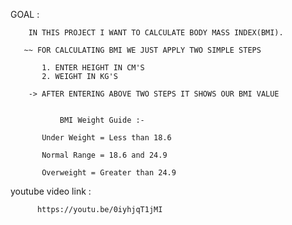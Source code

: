    GOAL :
      
        IN THIS PROJECT I WANT TO CALCULATE BODY MASS INDEX(BMI).
  
       ~~ FOR CALCULATING BMI WE JUST APPLY TWO SIMPLE STEPS
      
           1. ENTER HEIGHT IN CM'S
           2. WEIGHT IN KG'S
           
        -> AFTER ENTERING ABOVE TWO STEPS IT SHOWS OUR BMI VALUE
          
            
               BMI Weight Guide :- 

           Under Weight = Less than 18.6

           Normal Range = 18.6 and 24.9

           Overweight = Greater than 24.9


   youtube video link :
 
          https://youtu.be/0iyhjqT1jMI
  


